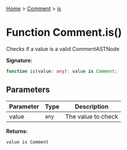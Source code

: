 [Home](../../../index.md) &gt; [Comment](../../comment.md) &gt; [is](./is_1.md)

# Function Comment.is()

Checks if a value is a valid CommentASTNode

<b>Signature:</b>

```typescript
function is(value: any): value is Comment;
```

## Parameters

|  Parameter | Type | Description |
|  --- | --- | --- |
|  value | `any` | The value to check |

<b>Returns:</b>

`value is Comment`


